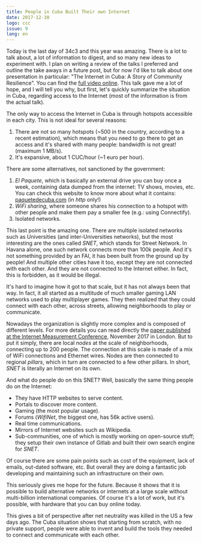 ```yaml
---
title: People in Cuba Built Their own Internet
date: 2017-12-30
logo: ccc
issue: 9
lang: en
---
```


Today is the last day of 34c3 and this year was amazing. There is a
lot to talk about, a lot of information to digest, and so many new
ideas to experiment with. I plan on writing a review of the talks I
preferred and outline the take aways in a future post, but for now
I'd like to talk about one presentation in particular: "The Internet in Cuba:
A Story of Community Resilience". You can find the [full video online](https://media.ccc.de/v/34c3-8740-the_internet_in_cuba_a_story_of_community_resilience).
This talk gave me a lot of hope, and I will tell you why, but
first, let's quickly summarize the situation in Cuba, regarding access
to the Internet (most of the information is from the actual talk).

The only way to access the Internet in Cuba is through hotspots accessible in
each city. This is not ideal for several reasons:

1. There are not so many hotspots (~500 in the country, according to a recent
   estimation), which means that you need to go there to get an access and it's
   shared with many people: bandwidth is not great! (maximum 1 MB/s).
2. It's expansive, about 1 CUC/hour (~1 euro per hour).

There are some alternatives, not sanctioned by the government:

1. *El Paquete*, which is basically an external drive you can buy once a week,
   containing data dumped from the internet: TV shows, movies, etc. You can
   check this website to know more about what it contains:
   [paquetedecuba.com](http://paquetedecuba.com) (in *http* only!)
2. *WiFi sharing*, where someone shares his connection to a hotspot with other
   people and make them pay a smaller fee (e.g.: using Connectify).
3. Isolated networks.

This last point is the amazing one. There are multiple isolated networks such as
Universities (and inter-Universities networks), but the most interesting are the
ones called *SNET*, which stands for Street Network. In Havana alone, one such
network connects more than 100k people. And it's not something provided by an
FAI, it has been built from the ground up by people! And multiple other cities
have it too, except they are not connected with each other. And they are not
connected to the Internet either. In fact, this is forbidden, as it would be
illegal.

It's hard to imagine how it got to that scale, but it has not always
been that way. In fact, it all started as a multitude of much smaller
gaming LAN networks used to play multiplayer games. They then realized
that they could connect with each other, across streets, allowing
neighborhoods to play or communicate.

Nowadays the organization is slightly more complex and is composed of different
levels. For more details you can read directly the [paper published at
the Internet Measurement Conference](https://conferences.sigcomm.org/imc/2017/papers/imc17-final186.pdf), November 2017 in London. But to
put it simply, there are local *nodes* at the scale of neighborhoods,
connecting up to 200 people. The connection at this scale is made of a
mix of WiFi connections and Ethernet wires. Nodes are then connected to
regional *pillars*, which in turn are connected to a few other pillars. In
short, *SNET* is literally an Internet on its own.

And what do people do on this SNET? Well, basically the same thing people do on
the Internet:

* They have HTTP websites to serve content.
* Portals to discover more content.
* Gaming (the most popular usage).
* Forums (*WifiNet*, the biggest one, has 56k active users).
* Real time communications.
* Mirrors of Internet websites such as Wikipedia.
* Sub-communities, one of which is mostly working on open-source stuff; they
  setup their own instance of Gitlab and built their own search engine for
  *SNET*.

Of course there are some pain points such as cost of the equipment, lack of
emails, out-dated software, etc. But overall they are doing a fantastic job
developing and maintaining such an infrastructure on their own.

This seriously gives me hope for the future. Because it shows that it
is possible to build alternative networks or internets at a large scale
without multi-billion international companies. Of course it's a lot of
work, but it's possible, with hardware that you can buy online today.

This gives a bit of perspective after net neutrality was killed in the US a few
days ago. The Cuba situation shows that starting from scratch, with no private
support, people were able to invent and build the tools they needed to connect
and communicate with each other.
